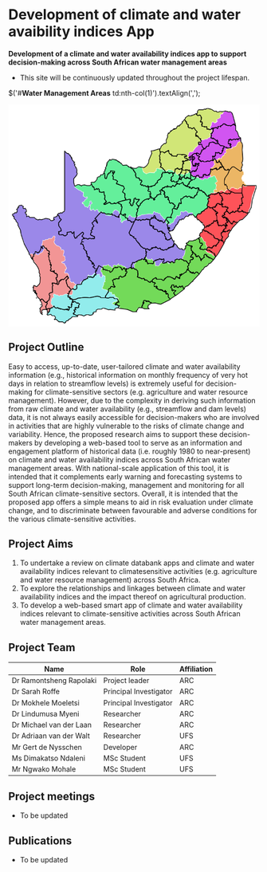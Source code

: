 # Development of climate and water avaibility indices App
**Development of a climate and water availability indices app to support decision-making across South African water management areas**
- This site will be continuously updated throughout the project lifespan.

$('#**Water Management Areas** td:nth-col(1)').textAlign(',');



<a href="alternative text"><img src="https://github.com/climindex/climindex.github.io/blob/main/images/water_management_areas.png" align="middle" width="desired width" height="desired heigh"></a>

## Project Outline
Easy to access, up-to-date, user-tailored climate and water availability information (e.g., historical information on monthly frequency of very hot days in relation to streamflow levels) is extremely useful for decision-making for climate-sensitive sectors (e.g. agriculture and water resource management). However, due to the complexity in deriving such information from raw climate and water availability (e.g., streamflow and dam levels) data, it is not always easily accessible for decision-makers who are involved in activities that are highly vulnerable to the risks of climate change and variability. Hence, the proposed research aims to support these decision-makers by developing a web-based tool to serve as an information and engagement platform of historical data (i.e. roughly 1980 to near-present) on climate and water availability indices across South African water management areas. With national-scale application of this tool, it is intended that it complements early warning and forecasting systems to support long-term decision-making, management and monitoring for all South African climate-sensitive sectors. Overall, it is intended that the proposed app offers a simple means to aid in risk evaluation under climate change, and to discriminate between favourable and adverse conditions for the various climate-sensitive activities.
## Project Aims
1. To undertake a review on climate databank apps and climate and water availability indices relevant to climatesensitive activities (e.g. agriculture and water resource management) across South Africa.
2. To explore the relationships and linkages between climate and water availability indices and the impact thereof on agricultural production.
3. To develop a web-based smart app of climate and water availability indices relevant to climate-sensitive activities across South African water management areas.

## Project Team
| Name                     | Role                  | Affiliation |
| -------------------------|-----------------------|-------------|
| Dr Ramontsheng Rapolaki  | Project leader        | ARC         |
| Dr Sarah Roffe           | Principal Investigator| ARC         |
| Dr Mokhele Moeletsi      | Principal Investigator| ARC         |
| Dr Lindumusa Myeni       | Researcher            | ARC         |
| Dr Michael van der Laan  | Researcher            | ARC         |
| Dr Adriaan van der Walt  | Researcher            | UFS         |
| Mr Gert de Nysschen      | Developer             | ARC         |
| Ms Dimakatso Ndaleni     | MSc Student           | UFS         |
| Mr Ngwako Mohale         | MSc Student           | UFS         |



## Project meetings
- To be updated
## Publications
- To be updated
